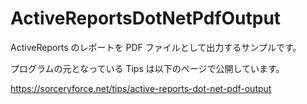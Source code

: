 # ActiveReportsDotNetPdfOutput
ActiveReports のレポートを PDF ファイルとして出力するサンプルです。

プログラムの元となっている Tips は以下のページで公開しています。

https://sorceryforce.net/tips/active-reports-dot-net-pdf-output
